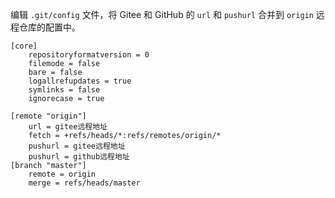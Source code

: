 
编辑 `.git/config` 文件，将 Gitee 和 GitHub 的 `url` 和 `pushurl` 合并到 `origin` 远程仓库的配置中。

```gitconfig
[core]
    repositoryformatversion = 0
    filemode = false
    bare = false
    logallrefupdates = true
    symlinks = false
    ignorecase = true

[remote "origin"]
    url = gitee远程地址
    fetch = +refs/heads/*:refs/remotes/origin/*
    pushurl = gitee远程地址
    pushurl = github远程地址
[branch "master"]
    remote = origin
    merge = refs/heads/master
```